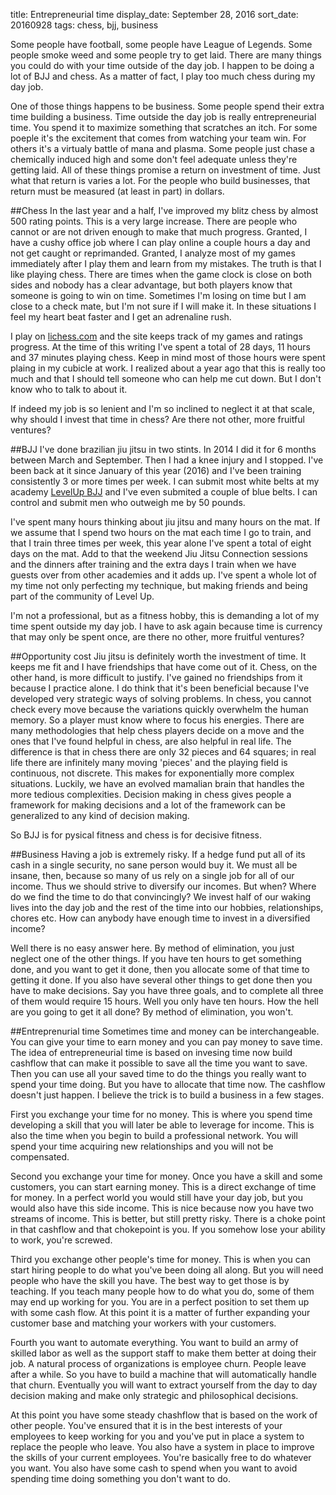 title: Entrepreneurial time
display_date: September 28, 2016
sort_date: 20160928
tags: chess, bjj, business

Some people have football, some people have League of Legends. Some people smoke weed and some people try to get laid. There are many things you could do with your time outside of the day job. I happen to be doing a lot of BJJ and chess. As a matter of fact, I play too much chess during my day job.

One of those things happens to be business. Some people spend their extra time building a business. Time outside the day job is really entrepreneurial time. You spend it to maximize something that scratches an itch. For some poeple it's the excitement that comes from watching your team win. For others it's a virtualy battle of mana and plasma. Some people just chase a chemically induced high and some don't feel adequate unless they're getting laid. All of these things promise a return on investment of time. Just what that return is varies a lot. For the people who build businesses, that return must be measured (at least in part) in dollars.

##Chess
In the last year and a half, I've improved my blitz chess by almost 500 rating points. This is a very large increase. There are people who cannot or are not driven enough to make that much progress. Granted, I have a cushy office job where I can play online a couple hours a day and not get caught or reprimanded. Granted, I analyze most of my games immediately after I play them and learn from my mistakes. The truth is that I like playing chess. There are times when the game clock is close on both sides and nobody has a clear advantage, but both players know that someone is going to win on time. Sometimes I'm losing on time but I am close to a check mate, but I'm not sure if I will make it. In these situations I feel my heart beat faster and I get an adrenaline rush.

I play on [lichess.com](https://en.lichess.org/@/fanoftal2) and the site keeps track of my games and ratings progress. At the time of this writing I've spent a total of 28 days, 11 hours and 37 minutes playing chess. Keep in mind most of those hours were spent plaing in my cubicle at work. I realized about a year ago that this is really too much and that I should tell someone who can help me cut down. But I don't know who to talk to about it.

If indeed my job is so lenient and I'm so inclined to neglect it at that scale, why should I invest that time in chess? Are there not other, more fruitful ventures?

##BJJ
I've done brazilian jiu jitsu in two stints. In 2014 I did it for 6 months between March and September. Then I had a knee injury and I stopped. I've been back at it since January of this year (2016) and I've been training consistently 3 or more times per week. I can submit most white belts at my academy [LevelUp BJJ](http://levelupjiujitsu.com/) and I've even submited a couple of blue belts. I can control and submit men who outweigh me by 50 pounds. 

I've spent many hours thinking about jiu jitsu and many hours on the mat. If we assume that I spend two hours on the mat each time I go to train, and that I train three times per week, this year alone I've spent a total of eight days on the mat. Add to that the weekend Jiu Jitsu Connection sessions and the dinners after training and the extra days I train when we have guests over from other academies and it adds up. I've spent a whole lot of my time not only perfecting my technique, but making friends and being part of the community of Level Up.

I'm not a professional, but as a fitness hobby, this is demanding a lot of my time spent outside my day job. I have to ask again because time is currency that may only be spent once, are there no other, more fruitful ventures?

##Opportunity cost
Jiu jitsu is definitely worth the investment of time. It keeps me fit and I have friendships that have come out of it. Chess, on the other hand, is more difficult to justify. I've gained no friendships from it because I practice alone. I do think that it's been beneficial because I've developed very strategic ways of solving problems. In chess, you cannot check every move because the variations quickly overwhelm the human memory. So a player must know where to focus his energies. There are many methodologies that help chess players decide on a move and the ones that I've found helpful in chess, are also helpful in real life. The difference is that in chess there are only 32 pieces and 64 squares; in real life there are infinitely many moving 'pieces' and the playing field is continuous, not discrete. This makes for exponentially more complex situations. Luckily, we have an evolved mamalian brain that handles the more tedious complexities. Decision making in chess gives people a framework for making decisions and a lot of the framework can be generalized to any kind of decision making.

So BJJ is for pysical fitness and chess is for decisive fitness.

##Business
Having a job is extremely risky. If a hedge fund put all of its cash in a single security, no sane person would buy it. We must all be insane, then, because so many of us rely on a single job for all of our income. Thus we should strive to diversify our incomes. But when? Where do we find the time to do that convincingly? We invest half of our waking lives into the day job and the rest of the time into our hobbies, relationships, chores etc. How can anybody have enough time to invest in a diversified income?

Well there is no easy answer here. By method of elimination, you just neglect one of the other things. If you have ten hours to get something done, and you want to get it done, then you allocate some of that time to getting it done. If you also have several other things to get done then you have to make decisions. Say you have three goals, and to complete all three of them would require 15 hours. Well you only have ten hours. How the hell are you going to get it all done? By method of elimination, you won't.


##Entreprenurial time
Sometimes time and money can be interchangeable. You can give your time to earn money and you can pay money to save time. The idea of entrepreneurial time is based on invesing time now build cashflow that can make it possible to save all the time you want to save. Then you can use all your saved time to do the things you really want to spend your time doing. But you have to allocate that time now. The cashflow doesn't just happen. I believe the trick is to build a business in a few stages. 

First you exchange your time for no money. This is where you spend time developing a skill that you will later be able to leverage for income. This is also the time when you begin to build a professional network. You will spend your time acquiring new relationships and you will not be compensated.

Second you exchange your time for money. Once you have a skill and some customers, you can start earning money. This is a direct exchange of time for money. In a perfect world you would still have your day job, but you would also have this side income. This is nice because now you have two streams of income. This is better, but still pretty risky. There is a choke point in that cashflow and that chokepoint is you. If you somehow lose your ability to work, you're screwed.

Third you exchange other people's time for money. This is when you can start hiring people to do what you've been doing all along. But you will need people who have the skill you have. The best way to get those is by teaching. If you teach many people how to do what you do, some of them may end up working for you. You are in a perfect position to set them up with some cash flow. At this point it is a matter of further expanding your customer base and matching your workers with your customers.

Fourth you want to automate everything. You want to build an army of skilled labor as well as the support staff to make them better at doing their job. A natural process of organizations is employee churn. People leave after a while. So you have to build a machine that will automatically handle that churn. Eventually you will want to extract yourself from the day to day decision making and make only strategic and philosophical decisions.

At this point you have some steady chashflow that is based on the work of other people. You've ensured that it is in the best interests of your employees to keep working for you and you've put in place a system to replace the people who leave. You also have a system in place to improve the skills of your current employees. You're basically free to do whatever you want. You also have some cash to spend when you want to avoid spending time doing something you don't want to do.
